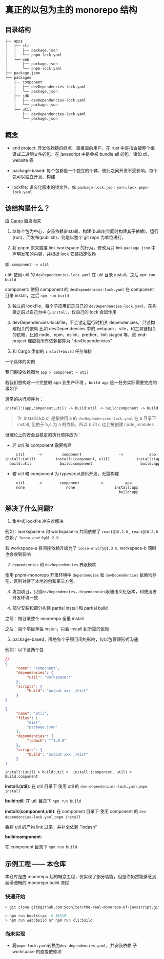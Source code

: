 # 真正的以包为主的 monorepo 结构

## 目录结构

```txt
├── apps
│   ├── cli
│   │   ├── package.json
│   │   └── pnpm-lock.yaml
│   └── web
│       ├── package.json
│       └── pnpm-lock.yaml
├── package.json
└── packages
    ├── component
    │   ├── devDependencies-lock.yaml
    │   └── package.json
    ├── sdk
    │   ├── devDependencies-lock.yaml
    │   └── package.json
    └── util
        ├── devDependencies-lock.yaml
        └── package.json
```

## 概念

- end project: 开发依赖链的终点，直接面向用户，在 rust 中是指会被整个编译成二进制文件的包，在 javascript 中是会被 bundle all 的包，诸如 cli，website 等

- package-based: 每个包都是一个独立的个体，彼此之间开发不受影响，每个包可以独立开发、构建

- lockfile: 语义化版本的锁文件，如 `package-lock.json yarn.lock pnpm-lock.yaml`

## 该结构是什么？

由 [Cargo](https://rustwiki.org/en/cargo/faq.html#why-do-binaries-have-cargolock-in-version-control-but-not-libraries) 启发而来

1. 以每个包为中心，安装依赖(install)、构建(build)(会同时构建其子依赖)、运行(run)，而发布(publish)，则是以整个 git repo 为单位进行。

2. 将 pnpm 原来直接 link workspace 的行为，修改为只 link `package.json` 中声明发布的内容，并根据 lock 安装指定依赖

如: `component -> util`

util: 使用 util 的 `devDependencies-lock.yaml` 在 util 目录 install，之后 `npm run build`

component: 使用 component 的 `devDependencies-lock.yaml` 在 component 目录 install，之后 `npm run build`

3. 独立的 lockfile，每个子应用记录自己的 `devDependencies-lock.yaml`，在构建之前以自己为中心 `install`，仅自己的 lock 会起作用

4. devDependencies-lockfile，不会锁定运行时相关 dependencies，只锁构建相关的依赖 比如 devDependencies 中的 webpack、vite，和工具链相关的依赖，比如 node、npm、eslint、prettier、lint-staged 等，而 end-project 理应将所有依赖都算为 "devDependencies"

5. 和 Cargo 类似的 `install+build` 任务编排

一个具体的实例

我们假设依赖图为 `app > component > util`

若我们想构建一个完整的 app 到生产环境 ，`build app` 这一任务实际需要完成的事如下

通常的执行顺序为：

```txt
install:(app,component,util) -> build:util -> build:component -> build:app 
```

> 注: install:(a,b,c) 是指使用 a 的 `devDependencies-lock.yaml` 在 a 目录下 install, 但由于 b,c 为 a 的依赖，所以 b 和 c 也会被创建 node_modules

但理论上的安全且稳定的执行顺序应为：

- 若 util 和 component 需要构建

```txt
     util      ->         component                 ->            app
install:(util)         install:(component, util)            install:(app, util, component) 
  build:util             build:component                      build:app  
```

- 若 util 和 component 为 typescript源码开发，无需构建

```txt
     util      ->        component         ->          app
     none                   none                  install:app
                                                    build:app
```



## 解决了什么问题?

1. 集中式 lockfile 冲突难解决

例如：workspace-a 和 workspace-b 共同依赖了 `react@18.2.0` , `react@18.2.0` 依赖了 `loose-envify@1.2.0`

若 workspace-a 将间接依赖升级为了 `loose-envify@1.3.0`, workspace-b 同时也会收到影响

2. `dependencies` 和 `devDependencies` 界限模糊

使用 pnpm-monorepo 开发环境中 `dependencies` 和 `devDependencies` 依赖均存在，区别对待了本地的包和第三方包。

3. 发包项目，只锁`devDependencies`，`dependencies`跟随语义化版本，和使用者开发环境一致

4. 部分安装和部分构建 partial install 和 partial build

之前：根目录整个 monorepo 全量 install

之后：每个项目单独 install，只会 install 到所需的依赖

5. package-based，隔绝各个子项目间的影响，仅以包管理形式沟通

例如：以下这两个包

```json
// 
{
     "name": "component",
     "dependencies": {
          "util": "workspace:*"
     },
     "scripts": {
          "build": "output xxx ./dist"
     }
}
```
```json
{
     "name": "util",
     "files": [
          "dist",
          "package.json"
     ],
     "dependencies": {
          "lodash": "^1.0.0"
     },
     "scripts": {
          "build": "output xxx ./dist"
     }
}
```

`install:(util) > build:util >  install:(component, util) > build:component` 

**install:(util)**: 在 util 目录下 使用 util 的 `dev-dependencies-lock.yaml` `pnpm install`

**build:util**: 在 util 目录下 `npm run build`

**install:(component,util)**: 
在 component 目录下 使用 component 的 `dev-dependencies-lock.yaml` `pnpm install` 

会将 util 的产物 link 过来，并补全依赖 "lodash"

**build:component**:

在 component 目录下 `npm run build`


## 示例工程 —— 本仓库

本仓库是由 moonrepo 起的概念工程，仅实现了部分功能，但是你仍然能够感到丝滑流畅的 monorepo build 流程

### 快速开始 

```bash
> git clone git@github.com:SoonIter/the-real-monorepo-of-javascript.git

> npm run bootstrap  # 根目录
> npm run web:build or npm run cli:build
```

### 尚未实现

- 将`pnpm-lock.yaml`转换为`dev-dependencies.yaml`，并安装依赖 子 workspace 的直接依赖项
